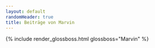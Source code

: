 ```yaml
---
layout: default
randomHeader: true
title: Beiträge von Marvin
---
```

{% include render_glossboss.html glossboss="Marvin" %}
